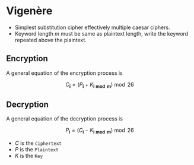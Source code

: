 # Vigenère
- Simplest substitution cipher effectively multiple caesar ciphers.
- Keyword length $m$ must be same as plaintext length, write the keyword repeated above the plaintext.

## Encryption
A general equation of the encryption process is

$$
C_\mathbf{i} = (P_\mathbf{i} + K_\mathbf{i \bmod m}) \bmod 26
$$

## Decryption
A general equation of the decryption process is

$$
P_\mathbf{i} = (C_\mathbf{i} - K_\mathbf{i \bmod m}) \bmod 26
$$

- $C$ is the `Ciphertext`
- $P$ is the `Plaintext`
- $K$ is the `Key`

